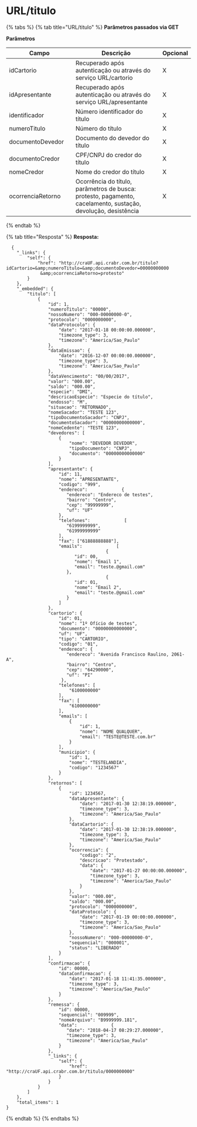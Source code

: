 # URL/titulo



{% tabs %}
{% tab title="URL/titulo" %}
**Parâmetros passados via GET**

**Parâmetros**

<table><thead><tr><th width="199.90121796419186">Campo</th><th width="402">Descrição</th><th>Opcional</th></tr></thead><tbody><tr><td>idCartorio</td><td>Recuperado após autenticação ou através do serviço URL/cartorio</td><td>X</td></tr><tr><td>idApresentante</td><td>Recuperado após autenticação ou através do serviço URL/apresentante</td><td>X</td></tr><tr><td>identificador</td><td>Número identificador do título</td><td>X</td></tr><tr><td>numeroTitulo</td><td>Número do título</td><td>X</td></tr><tr><td>documentoDevedor</td><td>Documento do devedor do título</td><td>X</td></tr><tr><td>documentoCredor</td><td>CPF/CNPJ do credor do título</td><td>X</td></tr><tr><td>nomeCredor</td><td>Nome do credor do título</td><td>X</td></tr><tr><td>ocorrenciaRetorno</td><td>Ocorrência do título, parâmetros de busca: protesto, pagamento, cacelamento, sustação, devolução, desistência</td><td>X</td></tr></tbody></table>
{% endtab %}

{% tab title="Resposta" %}
**Resposta:**

```markup
  {
    "_links": {
        "self": {
            "href": "http://craUF.api.crabr.com.br/titulo?idCartorio=&amp;numeroTitulo=&amp;documentoDevedor=00000000000
             &amp;ocorrenciaRetorno=protesto"
        }
    },
    "_embedded": {
        "titulo": [
            {
                "id": 1,
                "numeroTitulo": "00000",
                "nossoNumero": "000-00000000-0",
                "protocolo": "0000000000",
                "dataProtocolo": {
                    "date": "2017-01-18 00:00:00.000000",
                    "timezone_type": 3,
                    "timezone": "America/Sao_Paulo"
                },
                "dataEmissao": {
                    "date": "2016-12-07 00:00:00.000000",
                    "timezone_type": 3,
                    "timezone": "America/Sao_Paulo"
                },
                "dataVencimento": "00/00/2017",
                "valor": "000.00",
                "saldo": "000.00",
                "especie": "DMI",
                "descricaoEspecie": "Especie do título",
                "endosso": "M",
                "situacao": "RETORNADO",
                "nomeSacador": "TESTE 123",
                "tipoDocumentoSacador": "CNPJ",
                "documentoSacador": "00000000000000",
                "nomeCedente": "TESTE 123",
                "devedores": [
                    {
                        "nome": "DEVEDOR DEVEDOR",
                        "tipoDocumento": "CNPJ",
                        "documento": "00000000000000"
                    }
                ],
                "apresentante": {
                    "id": 11,
                    "nome": "APRESENTANTE",
                    "codigo": "999",
                    "endereco":             {
                       "endereco": "Endereco de testes",
                       "bairro": "Centro",
                       "cep": "99999999",
                       "uf": "UF"
                    },
                    "telefones":             [
                       "6199999999",
                       "61999999999"
                    ],
                    "fax": ["61888888888"],
                    "emails":             [
                                      {
                          "id": 00,
                          "nome": "Email 1",
                          "email": "teste.@gmail.com"
                       },
                                      {
                          "id": 01,
                          "nome": "Email 2",
                          "email": "teste.@gmail.com"
                       }
                    ]
                },
                "cartorio": {
                    "id": 01,
                    "nome": "1º Ofício de testes",
                    "documento": "00000000000000",
                    "uf": "UF",
                    "tipo": "CARTORIO",
                    "codigo": "01",
                    "endereco": {
                       "endereco": "Avenida Francisco Raulino, 2061-A",
                       "bairro": "Centro",
                       "cep": "64290000",
                       "uf": "PI"
                     },
                    "telefones": [
                        "6100000000"
                    ],
                    "fax": [
                        "6100000000"
                    ],
                    "emails": [
                        {
                            "id": 1,
                            "nome": "NOME QUALQUER",
                            "email": "TESTE@TESTE.com.br"
                        }
                    ],
                    "municipio": {
                        "id": 1,
                        "nome": "TESTELANDIA",
                        "codigo": "1234567"
                    }
                },
                "retornos": [
                    {
                        "id": 1234567,
                        "dataApresentante": {
                            "date": "2017-01-30 12:38:19.000000",
                            "timezone_type": 3,
                            "timezone": "America/Sao_Paulo"
                        },
                        "dataCartorio": {
                            "date": "2017-01-30 12:38:19.000000",
                            "timezone_type": 3,
                            "timezone": "America/Sao_Paulo"
                        },
                        "ocorrencia": {
                            "codigo": "2",
                            "descricao": "Protestado",
                            "data": {
                                "date": "2017-01-27 00:00:00.000000",
                                "timezone_type": 3,
                                "timezone": "America/Sao_Paulo"
                            }
                        },
                        "valor": "000.00",
                        "saldo": "000.00",
                        "protocolo": "0000000000",
                        "dataProtocolo": {
                            "date": "2017-01-19 00:00:00.000000",
                            "timezone_type": 3,
                            "timezone": "America/Sao_Paulo"
                        },
                        "nossoNumero": "000-00000000-0",
                        "sequencial": "000001",
                        "status": "LIBERADO"
                    }
                ],
                "confirmacao": {
                    "id": 00000,
                    "dataConfirmacao": {
                        "date": "2017-01-18 11:41:35.000000",
                        "timezone_type": 3,
                        "timezone": "America/Sao_Paulo"
                    }
                }, 
                "remessa": {
                    "id": 00000,
                    "sequencial": "009999",
                    "nomeArquivo": "B9999999.181",
                    "data":             {
                       "date": "2018-04-17 08:29:27.000000",
                       "timezone_type": 3,
                       "timezone": "America/Sao_Paulo"
                    }
                },
                "_links": {
                    "self": {
                        "href": "http://craUF.api.crabr.com.br/titulo/0000000000"
                    }
                }
            }
        ]
    },
    "total_items": 1
}
```
{% endtab %}
{% endtabs %}
